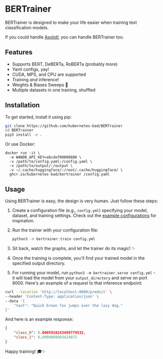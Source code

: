# BERTrainer

BERTrainer is designed to make your life easier when training text classification models.

If you could handle [Axolotl](https://github.com/axolotl-ai-cloud/axolotl), you can handle BERTrainer too.

## Features

- Supports BERT, DeBERTa, RoBERTa (probably more)
- Yaml configs, yay!
- CUDA, MPS, and CPU are supported
- Training *and* inference!
- Weights & Biases Sweeps 🙌
- Multiple datasets in one training, shuffled

## Installation

To get started, install it using pip:


```bash
git clone https://github.com/kubernetes-bad/BERTrainer
cd BERTrainer
pip3 install -e .
```

Or use Docker:

```
docker run -it \
  -e WANDB_API_KEY=abcdef00008888 \
  -v /path/to/config.yaml:/config.yaml \
  -v /path/to/output/:/output \
  -v ~/.cache/huggingface/:/root/.cache/huggingface/ \
  ghcr.io/kubernetes-bad/bertrainer /config.yaml
```

## Usage

Using BERTrainer is easy, the design is very human. Just follow these steps:

1. Create a configuration file (e.g., `config.yml`) specifying your model, dataset, and training settings. Check out the [example configurations](./examples) for inspiration.

2. Run the trainer with your configuration file:
    
    ```bash
    python3 -m bertrainer.train config.yml
    ```

3. Sit back, watch the graphs, and let the trainer do its magic! ✨

4. Once the training is complete, you'll find your trained model in the specified output directory.

5. For running your model, run `python3 -m bertrainer.serve config.yml` - it will load the model from your `output_directory` and serve on port 8000. Here's an example of a request to that inference endpoint: 
```bash
curl --location 'http://localhost:8000/predict' \
--header 'Content-Type: application/json' \
--data '{
    "text": "Quick brown fox jumps over the lazy dog."
}'
```
And here is an example response: 
```json
{
    "class_0": 0.0005910243489779532,
    "class_1": 0.9994089603424072
}
```


Happy training! 🎓✨
